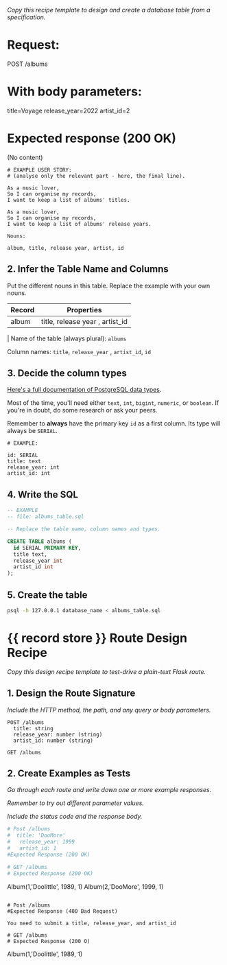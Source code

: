 _Copy this recipe template to design and create a database table from a specification._
# Request:
POST /albums

# With body parameters:
title=Voyage
release_year=2022
artist_id=2

# Expected response (200 OK)
(No content)


```
# EXAMPLE USER STORY:
# (analyse only the relevant part - here, the final line).

As a music lover,
So I can organise my records,
I want to keep a list of albums' titles.

As a music lover,
So I can organise my records,
I want to keep a list of albums' release years.
```

```
Nouns:

album, title, release year, artist, id
```

## 2. Infer the Table Name and Columns

Put the different nouns in this table. Replace the example with your own nouns.

| Record                | Properties          |
| --------------------- | ------------------- |
| album                 | title, release year , artist_id|
|
Name of the table (always plural): `albums`

Column names: `title`, `release_year` , `artist_id`, `id`

## 3. Decide the column types

[Here's a full documentation of PostgreSQL data types](https://www.postgresql.org/docs/current/datatype.html).

Most of the time, you'll need either `text`, `int`, `bigint`, `numeric`, or `boolean`. If you're in doubt, do some research or ask your peers.

Remember to **always** have the primary key `id` as a first column. Its type will always be `SERIAL`.

```
# EXAMPLE:

id: SERIAL
title: text
release_year: int
artist_id: int
```

## 4. Write the SQL

```sql
-- EXAMPLE
-- file: albums_table.sql

-- Replace the table name, column names and types.

CREATE TABLE albums (
  id SERIAL PRIMARY KEY,
  title text,
  release_year int
  artist_id int
);
```

## 5. Create the table

```bash
psql -h 127.0.0.1 database_name < albums_table.sql
```

# {{ record store }} Route Design Recipe

_Copy this design recipe template to test-drive a plain-text Flask route._

## 1. Design the Route Signature

_Include the HTTP method, the path, and any query or body parameters._

```
POST /albums
  title: string
  release_year: number (string)
  artist_id: number (string)

GET /albums
```


## 2. Create Examples as Tests

_Go through each route and write down one or more example responses._

_Remember to try out different parameter values._

_Include the status code and the response body._

```python
# Post /albums
#  title: 'DooMore'
#   release_year: 1999
#   artist_id: 1
#Expected Response (200 OK)

# GET /albums
# Expected Response (200 OK)

```
Album(1,'Doolittle', 1989, 1)
Album(2,'DooMore', 1999, 1)
```

# Post /albums
#Expected Response (400 Bad Request)

You need to submit a title, release_year, and artist_id

# GET /albums
# Expected Response (200 O)

```
Album(1,'Doolittle', 1989, 1)
```

